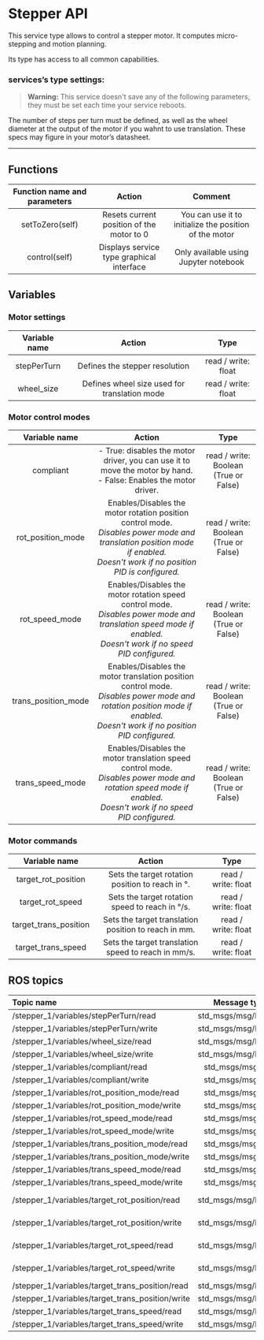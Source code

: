 # Stepper API

This service type allows to control a stepper motor. It computes micro-stepping and motion planning.

Its type has access to all common capabilities.

### services’s type settings:

> **Warning:** This service doesn't save any of the following parameters, they must be set each time your service reboots.

The number of steps per turn must be defined, as well as the wheel diameter at the output of the motor if you wahnt to use translation. These specs may figure in your motor’s datasheet.

----

## Functions

| **Function name and parameters** | **Action** | **Comment** |
|:---:|:---:|:---:|
| setToZero(self) | Resets current position of the motor to 0 | You can use it to initialize the position of the motor |
| control(self) | Displays service type graphical interface | Only available using Jupyter notebook |

## Variables

### Motor settings

| **Variable name** | **Action** | **Type** |
|:---:|:---:|:---:|
| stepPerTurn | Defines the stepper resolution | read / write: float |
| wheel_size | Defines wheel size used for translation mode | read / write: float |

### Motor control modes

| **Variable name** | **Action** | **Type** |
|:---:|:---:|:---:|
| compliant | - True: disables the motor driver, you can use it to move the motor by hand.<br/> - False: Enables the motor driver. | read / write: Boolean (True or False) |
| rot_position_mode | Enables/Disables the motor rotation position control mode.<br/>*Disables power mode and translation position mode if enabled.*<br/>*Doesn't work if no position PID is configured.* | read / write: Boolean (True or False) |
| rot_speed_mode | Enables/Disables the motor rotation speed control mode.<br/>*Disables power mode and translation speed mode if enabled.*<br/>*Doesn't work if no speed PID configured.* | read / write: Boolean (True or False) |
| trans_position_mode | Enables/Disables the motor translation position control mode.<br/>*Disables power mode and rotation position mode if enabled.*<br/>*Doesn't work if no position PID configured.* | read / write: Boolean (True or False) |
| trans_speed_mode | Enables/Disables the motor translation speed control mode.<br/>*Disables power mode and rotation speed mode if enabled.*<br/>*Doesn't work if no speed PID configured.* | read / write: Boolean (True or False) |

### Motor commands

| **Variable name** | **Action** | **Type** |
|:---:|:---:|:---:|
| target_rot_position | Sets the target rotation position to reach in °. | read / write: float |
| target_rot_speed | Sets the target rotation speed to reach in °/s. | read / write: float |
| target_trans_position | Sets the target translation position to reach in mm. | read / write: float |
| target_trans_speed | Sets the target translation speed to reach in mm/s. | read / write: float |

## ROS topics

| **Topic name** | **Message type** | **Comment** |
|:----|:---:|:---:|
| /stepper_1/variables/stepPerTurn/read | std_msgs/msg/Float32 |
| /stepper_1/variables/stepPerTurn/write | std_msgs/msg/Float32 |
| /stepper_1/variables/wheel_size/read | std_msgs/msg/Float32 |
| /stepper_1/variables/wheel_size/write | std_msgs/msg/Float32 |
| /stepper_1/variables/compliant/read | std_msgs/msg/Bool |
| /stepper_1/variables/compliant/write | std_msgs/msg/Bool |
| /stepper_1/variables/rot_position_mode/read | std_msgs/msg/Bool |
| /stepper_1/variables/rot_position_mode/write | std_msgs/msg/Bool |
| /stepper_1/variables/rot_speed_mode/read | std_msgs/msg/Bool |
| /stepper_1/variables/rot_speed_mode/write | std_msgs/msg/Bool |
| /stepper_1/variables/trans_position_mode/read | std_msgs/msg/Bool |
| /stepper_1/variables/trans_position_mode/write | std_msgs/msg/Bool |
| /stepper_1/variables/trans_speed_mode/read | std_msgs/msg/Bool |
| /stepper_1/variables/trans_speed_mode/write | std_msgs/msg/Bool |
| /stepper_1/variables/target_rot_position/read | std_msgs/msg/Float32 | value in radians
| /stepper_1/variables/target_rot_position/write | std_msgs/msg/Float32 | value in radians
| /stepper_1/variables/target_rot_speed/read | std_msgs/msg/Float32 | value in radians
| /stepper_1/variables/target_rot_speed/write | std_msgs/msg/Float32 | value in radians
| /stepper_1/variables/target_trans_position/read | std_msgs/msg/Float32 |
| /stepper_1/variables/target_trans_position/write | std_msgs/msg/Float32 |
| /stepper_1/variables/target_trans_speed/read | std_msgs/msg/Float32 |
| /stepper_1/variables/target_trans_speed/write | std_msgs/msg/Float32 |
